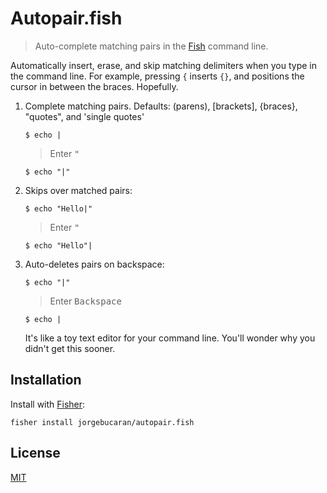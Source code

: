 # Autopair.fish

> Auto-complete matching pairs in the [Fish](https://fishshell.com) command line.

Automatically insert, erase, and skip matching delimiters when you type in the command line. For example, pressing `{` inserts `{}`, and positions the cursor in between the braces. Hopefully.

1. Complete matching pairs. Defaults: (parens), [brackets], {braces}, "quotes", and 'single quotes'

   ```console
   $ echo |
   ```

   > Enter <kbd>"</kbd>

   ```console
   $ echo "|"
   ```

2. Skips over matched pairs:

   ```console
   $ echo "Hello|"
   ```

   > Enter <kbd>"</kbd>

   ```console
   $ echo "Hello"|
   ```

3. Auto-deletes pairs on backspace:

   ```console
   $ echo "|"
   ```

   > Enter <kbd>Backspace</kbd>

   ```console
   $ echo |
   ```

   It's like a toy text editor for your command line. You'll wonder why you didn't get this sooner.

## Installation

Install with [Fisher](https://github.com/jorgebucaran/fisher):

```console
fisher install jorgebucaran/autopair.fish
```

## License

[MIT](LICENSE.md)
